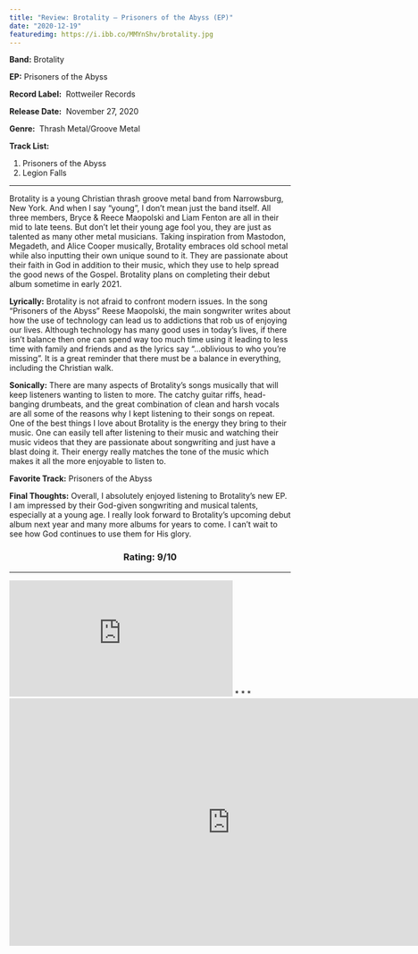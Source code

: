 ```yaml
---
title: "Review: Brotality – Prisoners of the Abyss (EP)"
date: "2020-12-19"
featuredimg: https://i.ibb.co/MMYnShv/brotality.jpg
---
```


**Band:** Brotality

**EP:** Prisoners of the Abyss

**Record Label:**  Rottweiler Records

**Release Date:**  November 27, 2020

**Genre:**  Thrash Metal/Groove Metal

**Track List:** 
1. Prisoners of the Abyss
2. Legion Falls
 ***

Brotality is a young Christian thrash groove metal band from Narrowsburg, New York. And when I say “young”, I don’t mean just the band itself. All three members, Bryce & Reece Maopolski and Liam Fenton are all in their mid to late teens. But don’t let their young age fool you, they are just as talented as many other metal musicians. Taking inspiration from Mastodon, Megadeth, and Alice Cooper musically, Brotality embraces old school metal while also inputting their own unique sound to it. They are passionate about their faith in God in addition to their music, which they use to help spread the good news of the Gospel. Brotality plans on completing their debut album sometime in early 2021.

**Lyrically:** Brotality is not afraid to confront modern issues. In the song “Prisoners of the Abyss” Reese Maopolski, the main songwriter writes about how the use of technology can lead us to addictions that rob us of enjoying our lives. Although technology has many good uses in today’s lives, if there isn’t balance then one can spend way too much time using it leading to less time with family and friends and as the lyrics say “…oblivious to who you’re missing”. It is a great reminder that there must be a balance in everything, including the Christian walk.

**Sonically:** There are many aspects of Brotality’s songs musically that will keep listeners wanting to listen to more. The catchy guitar riffs, head-banging drumbeats, and the great combination of clean and harsh vocals are all some of the reasons why I kept listening to their songs on repeat. One of the best things I love about Brotality is the energy they bring to their music. One can easily tell after listening to their music and watching their music videos that they are passionate about songwriting and just have a blast doing it. Their energy really matches the tone of the music which makes it all the more enjoyable to listen to.

**Favorite Track:** Prisoners of the Abyss

**Final Thoughts:** Overall, I absolutely enjoyed listening to Brotality’s new EP. I am impressed by their God-given songwriting and musical talents, especially at a young age. I really look forward to Brotality’s upcoming debut album next year and many more albums for years to come. I can’t wait to see how God continues to use them for His glory.

### <p style="text-align:center;">**Rating:** 9/10</p>

* * *

<iframe style="border: 0; width: 400px; height: 208px;" src="https://bandcamp.com/EmbeddedPlayer/album=2310125518/size=large/bgcol=ffffff/linkcol=0687f5/artwork=small/transparent=true/" seamless><a href="https://brotality.bandcamp.com/album/prisoners-of-the-abyss">Prisoners Of The Abyss by Brotality</a></iframe>
* * *

<iframe frameborder="0" scrolling="no" marginheight="0" marginwidth="0"width="788.54" height="443" type="text/html" src="https://www.youtube.com/embed/4A2HRqF9hbI?autoplay=0&fs=0&iv_load_policy=3&showinfo=0&rel=0&cc_load_policy=0&start=0&end=0&origin=https://youtubeembedcode.com"><div><small><a href="https://youtubeembedcode.com/pl/">youtubeembedcode pl</a></small></div><div><small><a href="https://www.smartmenus.org/">buy fast web traffic</a></small></div></iframe>
